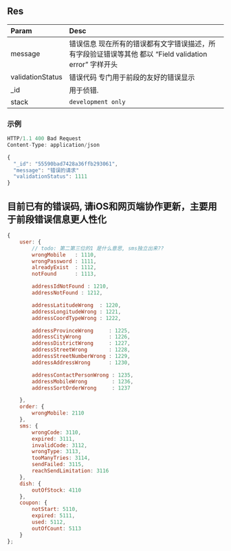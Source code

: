 ## Res

| Param            | Desc            |
|:--------         |:-----------------|
| message          | 错误信息       现在所有的错误都有文字错误描述，所有字段验证错误等其他 都以 “Field validation error” 字样开头   |
| validationStatus | 错误代码 专门用于前段的友好的错误显示           |
| _id              | 用于侦错.         |
| stack            | `development only` |

### 示例

```js
HTTP/1.1 400 Bad Request
Content-Type: application/json

{
  "_id": "55590bad7428a36ffb293061",
  "message": "错误的请求"
  "validationStatus": 1111
}
```

## 目前已有的错误码, 请iOS和网页端协作更新，主要用于前段错误信息更人性化


```js
{
    user: {
        // todo: 第二第三位的1 是什么意思, sms独立出来??
        wrongMobile   : 1110,
        wrongPassword : 1111,
        alreadyExist  : 1112,
        notFound      : 1113,

        addressIdNotFound : 1210,
        addressNotFound : 1212,

        addressLatitudeWrong  : 1220,
        addressLongitudeWrong : 1221,
        addressCoordTypeWrong : 1222,

        addressProvinceWrong     : 1225,
        addressCityWrong         : 1226,
        addressDistrictWrong     : 1227,
        addressStreetWrong       : 1228,
        addressStreetNumberWrong : 1229,
        addressAddressWrong      : 1230,

        addressContactPersonWrong : 1235,
        addressMobileWrong        : 1236,
        addressSortOrderWrong     : 1237

    },
    order: {
        wrongMobile: 2110
    },
    sms: {
        wrongCode: 3110,
        expired: 3111,
        invalidCode: 3112,
        wrongType: 3113,
        tooManyTries: 3114,
        sendFailed: 3115,
        reachSendLimitation: 3116
    },
    dish: {
        outOfStock: 4110
    },
    coupon: {
        notStart: 5110,
        expired: 5111,
        used: 5112,
        outOfCount: 5113
    }
};
```

